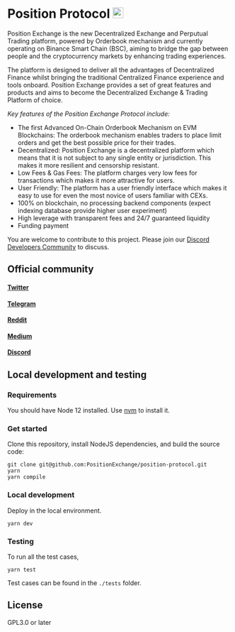# Position Protocol <img src="https://position.exchange/favicon.ico?v=2" width="24">

Position Exchange is the new Decentralized Exchange and Perputual Trading platform, powered by Orderbook mechanism and currently operating on Binance Smart Chain (BSC), aiming to bridge the gap between people and the cryptocurrency markets by enhancing trading experiences.

The platform is designed to deliver all the advantages of Decentralized Finance whilst bringing the traditional Centralized Finance experience and tools onboard. Position Exchange provides a set of great features and products and aims to become the Decentralized Exchange & Trading Platform of choice.

_Key features of the Position Exchange Protocol include:_

- The first Advanced On-Chain Orderbook Mechanism on EVM Blockchains: The orderbook mechanism enables traders to place limit orders and get the best possible price for their trades.
- Decentralized: Position Exchange is a decentralized platform which means that it is not subject to any single entity or jurisdiction. This makes it more resilient and censorship resistant.
- Low Fees & Gas Fees: The platform charges very low fees for transactions which makes it more attractive for users.
- User Friendly: The platform has a user friendly interface which makes it easy to use for even the most novice of users familiar with CEXs.
- 100% on blockchain, no processing backend components (expect indexing database provide higher user experiment)
- High leverage with transparent fees and 24/7 guaranteed liquidity
- Funding payment

You are welcome to contribute to this project. Please join our [Discord Developers Community](https://discord.gg/2m88UG7f2U) to discuss.

## Official community

#### [Twitter](https://twitter.com/PositionEx)

#### [Telegram](https://t.me/PositionExchange)

#### [Reddit](https://www.reddit.com/r/PositionExchange/)

#### [Medium](https://positionex.medium.com/)

#### [Discord](https://discord.gg/position-exchange) 

## Local development and testing

### Requirements

You should have Node 12 installed. Use [nvm](https://github.com/nvm-sh/nvm) to install it.

### Get started

Clone this repository, install NodeJS dependencies, and build the source code:

```
git clone git@github.com:PositionExchange/position-protocol.git
yarn
yarn compile
```

### Local development

Deploy in the local environment.

```
yarn dev
```

### Testing

To run all the test cases,

```
yarn test
```

Test cases can be found in the `./tests` folder.

## License

GPL3.0 or later
